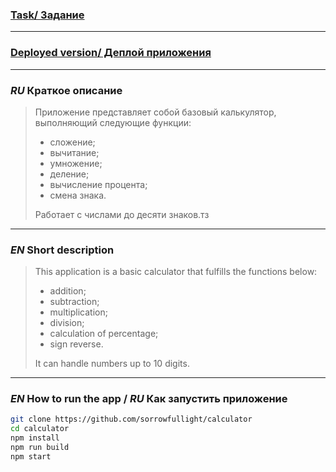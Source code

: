 
### [Task/ Задание](https://docs.google.com/document/d/1zpXXeSae-BlcxPKgw3DhxZA92cspVailrPYoaXSYrW8/edit)

---

### [Deployed version/ Деплой приложения](https://sorrowfullight.github.io/calculator/)

---

### _RU_ Краткое описание

> Приложение представляет собой базовый калькулятор, выполняющий следующие функции:
> + сложение;
> + вычитание;
> + умножение;
> + деление;
> + вычисление процента;
> + смена знака.
>
> Работает с числами до десяти знаков.тз

---

### _EN_ Short description

> This application is a basic calculator that fulfills the functions below:
> + addition;
> + subtraction;
> + multiplication;
> + division;
> + calculation of percentage;
> + sign reverse.
>
> It can handle numbers up to 10 digits.

---

### _EN_ How to run the app / _RU_ Как запустить приложение
```bash 
git clone https://github.com/sorrowfullight/calculator
cd calculator
npm install
npm run build
npm start
```

